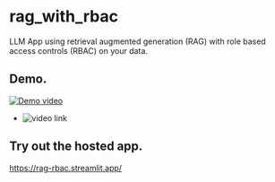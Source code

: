 # rag_with_rbac
LLM App using retrieval augmented generation (RAG) with role based access controls (RBAC) on your data.

## Demo.

[![Demo video](https://img.youtube.com/vi/wDjuCfIiIdQ/0.jpg)](https://www.youtube.com/watch?v=wDjuCfIiIdQ)

  * ![video link](https://www.youtube.com/watch?v=wDjuCfIiIdQ)


## Try out the hosted app.
https://rag-rbac.streamlit.app/

